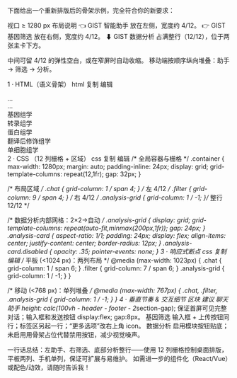 下面给出一个重新排版后的骨架示例，完全符合你的新要求：

视口 ≥ 1280 px	布局说明
👈 GIST 智能助手	放在左侧，宽度约 4/12。
👉 GIST 基因筛选	放在右侧，宽度约 4/12。
⬇ GIST 数据分析	占满整行（12/12），位于两张主卡下方。

中间可留 4/12 的弹性空白，或在窄屏时自动收缩。
移动端按顺序纵向堆叠：助手 → 筛选 → 分析。

1 · HTML（语义骨架）
html
复制
编辑
<section class="gist-workbench container">
  <!-- 聊天助手 -->
  <article class="card chat"   aria-label="GIST智能助手">…</article>

  <!-- 基因筛选 -->
  <article class="card filter" aria-label="GIST基因筛选">…</article>

  <!-- 数据分析网格 -->
  <article class="analysis-grid" aria-label="GIST数据分析">
    <div class="analysis-card">基因组学</div>
    <div class="analysis-card">转录组学</div>
    <div class="analysis-card disabled">蛋白组学</div>
    <div class="analysis-card disabled">翻译后修饰组学</div>
    <div class="analysis-card disabled">单细胞组学</div>
  </article>
</section>
2 · CSS （12 列栅格 + 区域）
css
复制
编辑
/* 全局容器与栅格 */
.container {
  max-width: 1280px;
  margin: auto;
  padding-inline: 24px;
  display: grid;
  grid-template-columns: repeat(12,1fr);
  gap: 32px;
}

/* 布局区域 */
.chat   { grid-column: 1 / span 4; }   /* 左 4/12 */
.filter { grid-column: 9 / span 4; }   /* 右 4/12 */
.analysis-grid { grid-column: 1 / -1; }/* 整行 12/12 */

/* 数据分析内部网格：2×2→自动 */
.analysis-grid {
  display: grid;
  grid-template-columns: repeat(auto-fit,minmax(200px,1fr));
  gap: 24px;
}
.analysis-card {
  aspect-ratio: 1/1;
  padding: 24px;
  display: flex;
  align-items: center;
  justify-content: center;
  border-radius: 12px;
}
.analysis-card.disabled {
  opacity: .35;
  pointer-events: none;
}
3 · 响应式断点
css
复制
编辑
/* 平板 (<1024 px)：两列布局 */
@media (max-width: 1023px) {
  .chat   { grid-column: 1 / span 6; }
  .filter { grid-column: 7 / span 6; }
  .analysis-grid { grid-column: 1 / -1; }
}

/* 移动 (<768 px)：单列堆叠 */
@media (max-width: 767px) {
  .chat,
  .filter,
  .analysis-grid { grid-column: 1 / -1; }
}
4 · 垂直节奏 & 交互细节
区块	建议
聊天助手	height: calc(100vh - header - footer - 2*section-gap); 保证首屏可见完整对话；输入框和发送按钮 display:flex; gap:8px。
基因筛选	输入框 + 上传按钮同行；标签区另起一行；“更多选项”改右上角 icon。
数据分析	启用模块按钮贴底；未启用用骨架占位代替禁用按钮，减少视觉噪声。

一行话总结：左助手、右筛选、底部分析整行——使用 12 列栅格控制桌面排版，平板两列、手机单列，保证可扩展与易维护。
如需进一步的组件化（React/Vue）或配色/动效，请随时告诉我！